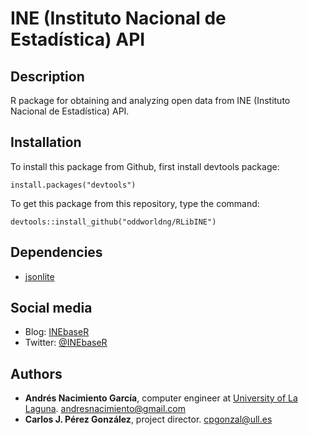 # INE (Instituto Nacional de Estadística) API

## Description

R package for obtaining and analyzing open data from INE (Instituto Nacional de Estadística) API.

## Installation

To install this package from Github, first install devtools package:

```
install.packages("devtools")
```

To get this package from this repository, type the command:

```
devtools::install_github("oddworldng/RLibINE")
```

## Dependencies

* [jsonlite](https://cran.r-project.org/web/packages/jsonlite/index.html)

## Social media

* Blog: [INEbaseR](https://inebaser.wordpress.com/) 
* Twitter: [@INEbaseR](https://twitter.com/INEbaseR)

## Authors
* **Andrés Nacimiento García**, computer engineer at [University of La Laguna](https://ull.es/). <andresnacimiento@gmail.com>
* **Carlos J. Pérez González**, project director. <cpgonzal@ull.es>